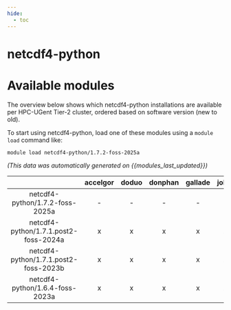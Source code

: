```yaml
---
hide:
  - toc
---
```


netcdf4-python
==============

# Available modules


The overview below shows which netcdf4-python installations are available per HPC-UGent Tier-2 cluster, ordered based on software version (new to old).

To start using netcdf4-python, load one of these modules using a `module load` command like:

```shell
module load netcdf4-python/1.7.2-foss-2025a
```

*(This data was automatically generated on {{modules_last_updated}})*

| |accelgor|doduo|donphan|gallade|joltik|litleo|shinx|
| :---: | :---: | :---: | :---: | :---: | :---: | :---: | :---: |
|netcdf4-python/1.7.2-foss-2025a|-|-|-|-|-|x|x|
|netcdf4-python/1.7.1.post2-foss-2024a|x|x|x|x|x|x|x|
|netcdf4-python/1.7.1.post2-foss-2023b|x|x|x|x|x|x|x|
|netcdf4-python/1.6.4-foss-2023a|x|x|x|x|x|x|x|
